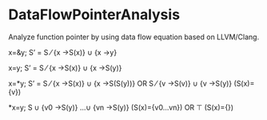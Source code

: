 # DataFlowPointerAnalysis

Analyze function pointer by using data flow equation based on LLVM/Clang.

x=&y;                S’ = S ⁄ {x →S(x)} ∪ {x →y} 

x=y;                 S’ = S ⁄ {x →S(x)} ∪ {x →S(y)}

x=*y;                S’ = S ⁄ {x →S(x)} ∪ {x →S(S(y))}
          OR         S ⁄ {v →S(v)} ∪ {v →S(y)}             (S(x)={v})
          
*x=y;                S ∪ {v0 →S(y)} …∪ {vn →S(y)}    (S(x)={v0…vn})
          OR         ⊤                                              (S(x)={}) 
